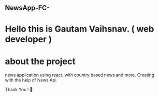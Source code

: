 ## NewsApp-FC-

# Hello this is Gautam Vaihsnav. ( web developer )
 
# about the project

news application using react. with country based news and more. Creating with the help of News Api.

Thank You ! 🥰
